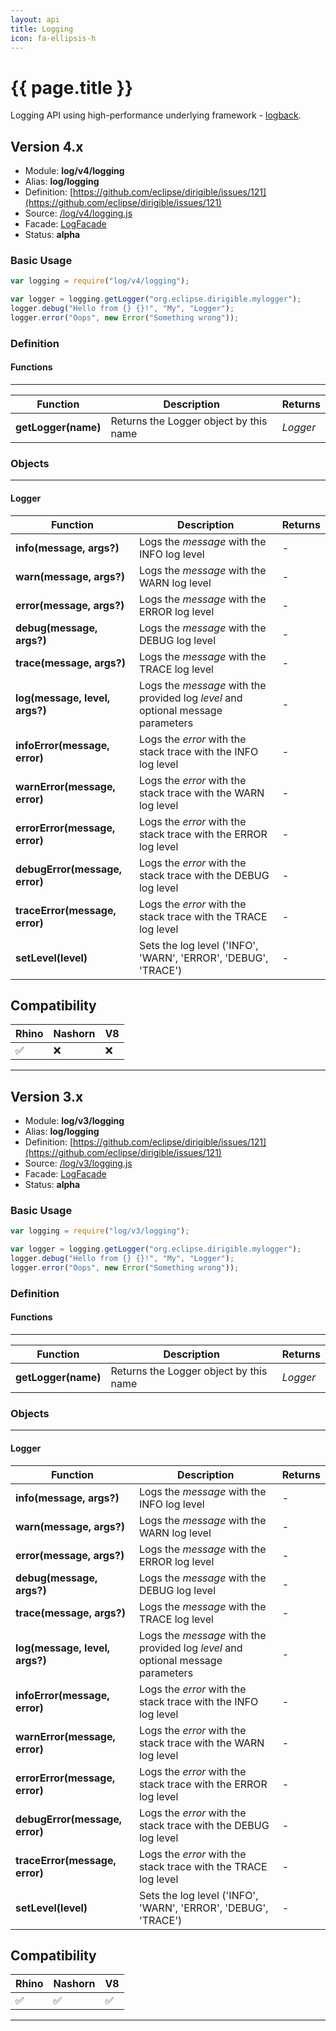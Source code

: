 ```yaml
---
layout: api
title: Logging
icon: fa-ellipsis-h
---
```


{{ page.title }}
===

Logging API using high-performance underlying framework - [logback](https://logback.qos.ch/).

Version 4.x
---

- Module: **log/v4/logging**
- Alias: **log/logging**
- Definition: [https://github.com/eclipse/dirigible/issues/121](https://github.com/eclipse/dirigible/issues/121)
- Source: [/log/v4/logging.js](https://github.com/dirigiblelabs/api-log/blob/master/log/v4/logging.js)
- Facade: [LogFacade](https://github.com/eclipse/dirigible/blob/master/api/api-facade/api-log/src/main/java/org/eclipse/dirigible/api/v3/log/LogFacade.java)
- Status: **alpha**


### Basic Usage

```javascript
var logging = require("log/v4/logging");

var logger = logging.getLogger("org.eclipse.dirigible.mylogger");
logger.debug("Hello from {} {}!", "My", "Logger");
logger.error("Oops", new Error("Something wrong"));
```


### Definition

#### Functions

---

Function     | Description | Returns
------------ | ----------- | --------
**getLogger(name)**   | Returns the Logger object by this name | *Logger*


### Objects

---



#### Logger


Function     | Description | Returns
------------ | ----------- | --------
**info(message, args?)**   | Logs the *message* with the INFO log level | -
**warn(message, args?)**   | Logs the *message* with the WARN log level | -
**error(message, args?)**   | Logs the *message* with the ERROR log level | -
**debug(message, args?)**   | Logs the *message* with the DEBUG log level | -
**trace(message, args?)**   | Logs the *message* with the TRACE log level | -
**log(message, level, args?)**   | Logs the *message* with the provided log *level* and optional message parameters | -
**infoError(message, error)**   | Logs the *error* with the stack trace with the INFO log level | -
**warnError(message, error)**   | Logs the *error* with the stack trace with the WARN log level | -
**errorError(message, error)**   | Logs the *error* with the stack trace with the ERROR log level | -
**debugError(message, error)**   | Logs the *error* with the stack trace with the DEBUG log level | -
**traceError(message, error)**   | Logs the *error* with the stack trace with the TRACE log level | -
**setLevel(level)**   | Sets the log level ('INFO', 'WARN', 'ERROR', 'DEBUG', 'TRACE') | -



Compatibility
---

Rhino | Nashorn | V8
----- | ------- | --------
 ✅  | ❌  | ❌

---

Version 3.x
---

- Module: **log/v3/logging**
- Alias: **log/logging**
- Definition: [https://github.com/eclipse/dirigible/issues/121](https://github.com/eclipse/dirigible/issues/121)
- Source: [/log/v3/logging.js](https://github.com/dirigiblelabs/api-v3-log/blob/master/log/v3/logging.js)
- Facade: [LogFacade](https://github.com/eclipse/dirigible/blob/master/api/api-facade/api-log/src/main/java/org/eclipse/dirigible/api/v3/log/LogFacade.java)
- Status: **alpha**


### Basic Usage

```javascript
var logging = require("log/v3/logging");

var logger = logging.getLogger("org.eclipse.dirigible.mylogger");
logger.debug("Hello from {} {}!", "My", "Logger");
logger.error("Oops", new Error("Something wrong"));
```


### Definition

#### Functions

---

Function     | Description | Returns
------------ | ----------- | --------
**getLogger(name)**   | Returns the Logger object by this name | *Logger*


### Objects

---



#### Logger


Function     | Description | Returns
------------ | ----------- | --------
**info(message, args?)**   | Logs the *message* with the INFO log level | -
**warn(message, args?)**   | Logs the *message* with the WARN log level | -
**error(message, args?)**   | Logs the *message* with the ERROR log level | -
**debug(message, args?)**   | Logs the *message* with the DEBUG log level | -
**trace(message, args?)**   | Logs the *message* with the TRACE log level | -
**log(message, level, args?)**   | Logs the *message* with the provided log *level* and optional message parameters | -
**infoError(message, error)**   | Logs the *error* with the stack trace with the INFO log level | -
**warnError(message, error)**   | Logs the *error* with the stack trace with the WARN log level | -
**errorError(message, error)**   | Logs the *error* with the stack trace with the ERROR log level | -
**debugError(message, error)**   | Logs the *error* with the stack trace with the DEBUG log level | -
**traceError(message, error)**   | Logs the *error* with the stack trace with the TRACE log level | -
**setLevel(level)**   | Sets the log level ('INFO', 'WARN', 'ERROR', 'DEBUG', 'TRACE') | -



Compatibility
---

Rhino | Nashorn | V8
----- | ------- | --------
 ✅  | ✅  | ✅


---
